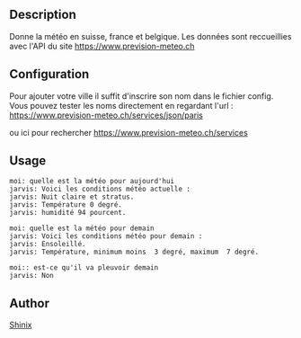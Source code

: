 <!---
IMPORTANT
=========
This README.md is displayed in the WebStore as well as within Jarvis app
Please do not change the structure of this file
Fill-in Description, Usage & Author sections
Make sure to rename the [en] folder into the language code your plugin is written in (ex: fr, es, de, it...)
For multi-language plugin:
- clone the language directory and translate commands/functions.sh
- optionally write the Description / Usage sections in several languages
-->
## Description
Donne la météo en suisse, france et belgique.
Les données sont reccueillies avec l'API du site https://www.prevision-meteo.ch

## Configuration
Pour ajouter votre ville il suffit d'inscrire son nom dans le fichier config. Vous pouvez tester les noms directement en regardant l'url : https://www.prevision-meteo.ch/services/json/paris

ou ici pour rechercher https://www.prevision-meteo.ch/services
## Usage
```
moi: quelle est la météo pour aujourd'hui
jarvis: Voici les conditions météo actuelle :
jarvis: Nuit claire et stratus.
jarvis: Température 0 degré.
jarvis: humidité 94 pourcent.

moi: quelle est la météo pour demain
jarvis: Voici les conditions météo pour demain :
jarvis: Ensoleillé.
jarvis: Température, minimum moins  3 degré, maximum  7 degré.

moi:: est-ce qu'il va pleuvoir demain
jarvis: Non
```

## Author
[Shinix](https://www.shinix.me)
